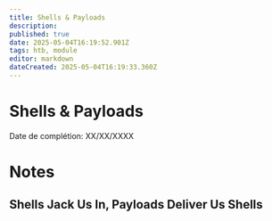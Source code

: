 ```yaml
---
title: Shells & Payloads
description: 
published: true
date: 2025-05-04T16:19:52.901Z
tags: htb, module
editor: markdown
dateCreated: 2025-05-04T16:19:33.360Z
---
```


# Shells & Payloads

Date de complétion: XX/XX/XXXX

# Notes

## Shells Jack Us In, Payloads Deliver Us Shells


